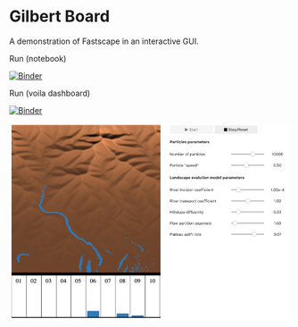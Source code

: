 # Gilbert Board

A demonstration of Fastscape in an interactive GUI.

Run (notebook)

[![Binder](https://mybinder.org/badge_logo.svg)](https://mybinder.org/v2/gh/fastscape-lem/gilbert-board/master)

Run (voila dashboard)

[![Binder](https://mybinder.org/badge_logo.svg)](https://mybinder.org/v2/gh/fastscape-lem/gilbert-board/master?urlpath=%2Fvoila%2Frender%2Fgilbert_board.ipynb)

![Gilbert Board](img/board.png "Gilbert Board in action")
